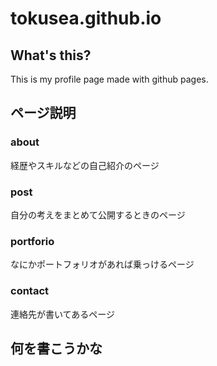 # tokusea.github.io

## What's this?
This is my profile page made with github pages.  

## ページ説明
### about
経歴やスキルなどの自己紹介のページ

### post
自分の考えをまとめて公開するときのページ

### portforio
なにかポートフォリオがあれば乗っけるページ

### contact
連絡先が書いてあるページ

## 何を書こうかな